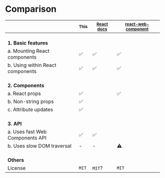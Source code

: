 # Comparison

|                                  | <small>This</small> | <small>[React docs]</small> | <small>[react-web-component]</small> |
| -------------------------------- | ------------------- | --------------------------- | ------------------------------------ |
| <br> **1. Basic features**       |                     |                             |                                      |
| a. Mounting React components     | :white_check_mark:  | :white_check_mark:          | :white_check_mark:                   |
| b. Using within React components | :white_check_mark:  | :white_check_mark:          | :white_check_mark:                   |
| <br> **2. Components**           |                     |                             |                                      |
| a. React props                   | :white_check_mark:  |                             | :white_check_mark:                   |
| b. Non-string props              | :white_check_mark:  |                             |                                      |
| c. Attribute updates             | :white_check_mark:  |                             |                                      |
| <br> **3. API**                  |                     |                             |                                      |
| a. Uses fast Web Components API  | :white_check_mark:  | :white_check_mark:          |                                      |
| b. Uses slow DOM traversal       | -                   | -                           | :warning:                            |
| <br> **Others**                  |                     |                             |                                      |
| License                          | `MIT`               | `MIT`?                      | `MIT`                                |

[react docs]: https://reactjs.org/docs/web-components.html
[react-mount]: https://yarnpkg.com/en/package/react-mount
[react-web-component]: https://yarnpkg.com/en/package/react-web-component
